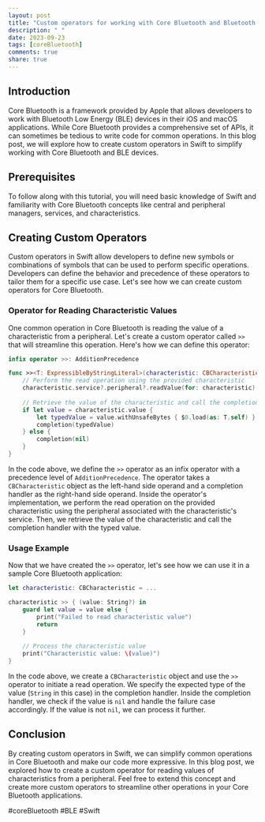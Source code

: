 ```yaml
---
layout: post
title: "Custom operators for working with Core Bluetooth and Bluetooth Low Energy in Swift"
description: " "
date: 2023-09-23
tags: [coreBluetooth]
comments: true
share: true
---
```


## Introduction
Core Bluetooth is a framework provided by Apple that allows developers to work with Bluetooth Low Energy (BLE) devices in their iOS and macOS applications. While Core Bluetooth provides a comprehensive set of APIs, it can sometimes be tedious to write code for common operations. In this blog post, we will explore how to create custom operators in Swift to simplify working with Core Bluetooth and BLE devices.

## Prerequisites
To follow along with this tutorial, you will need basic knowledge of Swift and familiarity with Core Bluetooth concepts like central and peripheral managers, services, and characteristics.

## Creating Custom Operators
Custom operators in Swift allow developers to define new symbols or combinations of symbols that can be used to perform specific operations. Developers can define the behavior and precedence of these operators to tailor them for a specific use case. Let's see how we can create custom operators for Core Bluetooth.

### Operator for Reading Characteristic Values
One common operation in Core Bluetooth is reading the value of a characteristic from a peripheral. Let's create a custom operator called `>>` that will streamline this operation. Here's how we can define this operator:

```swift
infix operator >>: AdditionPrecedence

func >><T: ExpressibleByStringLiteral>(characteristic: CBCharacteristic, completion: @escaping (T?) -> Void) {
    // Perform the read operation using the provided characteristic
    characteristic.service?.peripheral?.readValue(for: characteristic)
    
    // Retrieve the value of the characteristic and call the completion handler
    if let value = characteristic.value {
        let typedValue = value.withUnsafeBytes { $0.load(as: T.self) }
        completion(typedValue)
    } else {
        completion(nil)
    }
}
```

In the code above, we define the `>>` operator as an infix operator with a precedence level of `AdditionPrecedence`. The operator takes a `CBCharacteristic` object as the left-hand side operand and a completion handler as the right-hand side operand. Inside the operator's implementation, we perform the read operation on the provided characteristic using the peripheral associated with the characteristic's service. Then, we retrieve the value of the characteristic and call the completion handler with the typed value.

### Usage Example
Now that we have created the `>>` operator, let's see how we can use it in a sample Core Bluetooth application:

```swift
let characteristic: CBCharacteristic = ...

characteristic >> { (value: String?) in
    guard let value = value else {
        print("Failed to read characteristic value")
        return
    }
    
    // Process the characteristic value
    print("Characteristic value: \(value)")
}
```

In the code above, we create a `CBCharacteristic` object and use the `>>` operator to initiate a read operation. We specify the expected type of the value (`String` in this case) in the completion handler. Inside the completion handler, we check if the value is `nil` and handle the failure case accordingly. If the value is not `nil`, we can process it further.

## Conclusion
By creating custom operators in Swift, we can simplify common operations in Core Bluetooth and make our code more expressive. In this blog post, we explored how to create a custom operator for reading values of characteristics from a peripheral. Feel free to extend this concept and create more custom operators to streamline other operations in your Core Bluetooth applications.

#coreBluetooth #BLE #Swift